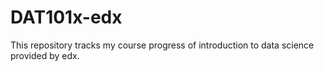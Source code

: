 # DAT101x-edx
This repository tracks my course progress of introduction to data science provided by edx. 
